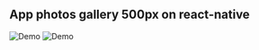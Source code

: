 
## App photos gallery 500px on react-native

![Demo](https://thumbs.gfycat.com/EnviousBlankAcornweevil-size_restricted.gif)
![Demo](https://thumbs.gfycat.com/SnoopyShamefulGrizzlybear-size_restricted.gif)
